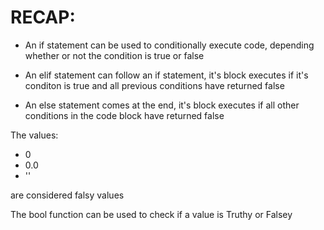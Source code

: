 # RECAP:

- An if statement can be used to conditionally execute code, depending whether or not the condition is true or false

- An elif statement can follow an if statement, it's block executes if it's conditon is true and all previous conditions have returned false

- An else statement comes at the end, it's block executes if all other conditions in the code block have returned false

The values:

- 0
- 0.0
- ''

are considered falsy values

The bool function can be used to check if a value is Truthy or Falsey
